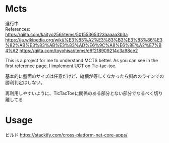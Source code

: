 # Mcts
進行中  
References:  
https://qiita.com/kaityo256/items/50155365323aaaaa3b3a  
https://ja.wikipedia.org/wiki/%E3%83%A2%E3%83%B3%E3%83%86%E3%82%AB%E3%83%AB%E3%83%AD%E6%9C%A8%E6%8E%A2%E7%B4%A2
https://qiita.com/toyohisa/items/e9f218909214c3a98ce2

This is a project for me to understand MCTS better. As you can see in the first reference page, I implement UCT on Tic-tac-toe.

基本的に盤面のサイズは任意だけど、縦横が等しくなかったら斜めのラインでの勝利判定はしない。

再利用しやすいように、TicTacToeに関係のある部分とない部分でなるべく切り離してる

# Usage 



ビルド
https://stackify.com/cross-platform-net-core-apps/
